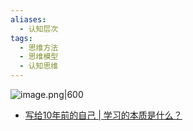 ```yaml
---
aliases:
  - 认知层次
tags:
  - 思维方法
  - 思维模型
  - 认知思维
---
```

![image.png|600](https://fig-1321973591.cos.ap-nanjing.myqcloud.com/20250604221721.png)

- [写给10年前的自己 | 学习的本质是什么？](https://mp.weixin.qq.com/s/-jiCHOm5AqffXFCzKF4T-A)